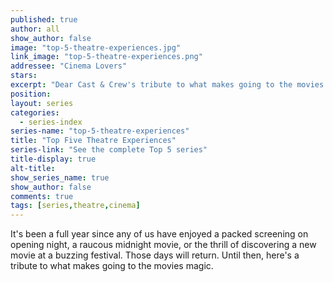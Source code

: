 ```yaml
---
published: true
author: all
show_author: false
image: "top-5-theatre-experiences.jpg"
link_image: "top-5-theatre-experiences.png"
addressee: "Cinema Lovers"
stars: 
excerpt: "Dear Cast & Crew's tribute to what makes going to the movies magic."
position: 
layout: series
categories:
  - series-index
series-name: "top-5-theatre-experiences"
title: "Top Five Theatre Experiences"
series-link: "See the complete Top 5 series"
title-display: true
alt-title: 
show_series_name: true
show_author: false
comments: true
tags: [series,theatre,cinema]
---
```

It's been a full year since any of us have enjoyed a packed screening on opening night, a raucous midnight movie, or the thrill of discovering a new movie at a buzzing festival. Those days will return. Until then, here's a tribute to what makes going to the movies magic.